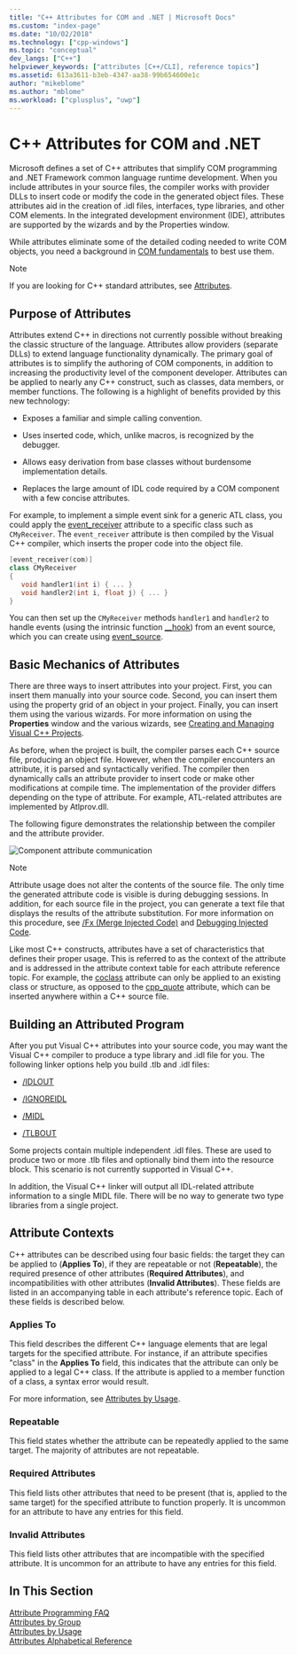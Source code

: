 ```yaml
---
title: "C++ Attributes for COM and .NET | Microsoft Docs"
ms.custom: "index-page"
ms.date: "10/02/2018"
ms.technology: ["cpp-windows"]
ms.topic: "conceptual"
dev_langs: ["C++"]
helpviewer_keywords: ["attributes [C++/CLI], reference topics"]
ms.assetid: 613a3611-b3eb-4347-aa38-99b654600e1c
author: "mikeblome"
ms.author: "mblome"
ms.workload: ["cplusplus", "uwp"]
---
```

# C++ Attributes for COM and .NET

Microsoft defines a set of C++ attributes that simplify COM programming and .NET Framework common language runtime development. When you include attributes in your source files, the compiler works with provider DLLs to insert code or modify the code in the generated object files. These attributes aid in the creation of .idl files, interfaces, type libraries, and other COM elements. In the integrated development environment (IDE), attributes are supported by the wizards and by the Properties window.

While attributes eliminate some of the detailed coding needed to write COM objects, you need a background in [COM fundamentals](/windows/desktop/com/the-component-object-model) to best use them.

> [!NOTE]
> If you are looking for C++ standard attributes, see [Attributes](../../cpp/attributes.md).

## Purpose of Attributes

Attributes extend C++ in directions not currently possible without breaking the classic structure of the language. Attributes allow providers (separate DLLs) to extend language functionality dynamically. The primary goal of attributes is to simplify the authoring of COM components, in addition to increasing the productivity level of the component developer. Attributes can be applied to nearly any C++ construct, such as classes, data members, or member functions. The following is a highlight of benefits provided by this new technology:

- Exposes a familiar and simple calling convention.

- Uses inserted code, which, unlike macros, is recognized by the debugger.

- Allows easy derivation from base classes without burdensome implementation details.

- Replaces the large amount of IDL code required by a COM component with a few concise attributes.

For example, to implement a simple event sink for a generic ATL class, you could apply the [event_receiver](event-receiver.md) attribute to a specific class such as `CMyReceiver`. The `event_receiver` attribute is then compiled by the Visual C++ compiler, which inserts the proper code into the object file.

```cpp
[event_receiver(com)]
class CMyReceiver
{
   void handler1(int i) { ... }
   void handler2(int i, float j) { ... }
}
```

You can then set up the `CMyReceiver` methods `handler1` and `handler2` to handle events (using the intrinsic function [__hook](../../cpp/hook.md)) from an event source, which you can create using [event_source](event-source.md).

## Basic Mechanics of Attributes

There are three ways to insert attributes into your project. First, you can insert them manually into your source code. Second, you can insert them using the property grid of an object in your project. Finally, you can insert them using the various wizards. For more information on using the **Properties** window and the various wizards, see [Creating and Managing Visual C++ Projects](../../ide/creating-and-managing-visual-cpp-projects.md).

As before, when the project is built, the compiler parses each C++ source file, producing an object file. However, when the compiler encounters an attribute, it is parsed and syntactically verified. The compiler then dynamically calls an attribute provider to insert code or make other modifications at compile time. The implementation of the provider differs depending on the type of attribute. For example, ATL-related attributes are implemented by Atlprov.dll.

The following figure demonstrates the relationship between the compiler and the attribute provider.

![Component attribute communication](media/vccompattrcomm.gif "vcCompAttrComm")

> [!NOTE]
> Attribute usage does not alter the contents of the source file. The only time the generated attribute code is visible is during debugging sessions. In addition, for each source file in the project, you can generate a text file that displays the results of the attribute substitution. For more information on this procedure, see [/Fx (Merge Injected Code)](../../build/reference/fx-merge-injected-code.md) and [Debugging Injected Code](/visualstudio/debugger/how-to-debug-injected-code).

Like most C++ constructs, attributes have a set of characteristics that defines their proper usage. This is referred to as the context of the attribute and is addressed in the attribute context table for each attribute reference topic. For example, the [coclass](coclass.md) attribute can only be applied to an existing class or structure, as opposed to the [cpp_quote](cpp-quote.md) attribute, which can be inserted anywhere within a C++ source file.

## Building an Attributed Program

After you put Visual C++ attributes into your source code, you may want the Visual C++ compiler to produce a type library and .idl file for you. The following linker options help you build .tlb and .idl files:

- [/IDLOUT](../../build/reference/idlout-name-midl-output-files.md)

- [/IGNOREIDL](../../build/reference/ignoreidl-don-t-process-attributes-into-midl.md)

- [/MIDL](../../build/reference/midl-specify-midl-command-line-options.md)

- [/TLBOUT](../../build/reference/tlbout-name-dot-tlb-file.md)

Some projects contain multiple independent .idl files. These are used to produce two or more .tlb files and optionally bind them into the resource block. This scenario is not currently supported in Visual C++.

In addition, the Visual C++ linker will output all IDL-related attribute information to a single MIDL file. There will be no way to generate two type libraries from a single project.

## <a name="contexts"></a> Attribute Contexts

C++ attributes can be described using four basic fields: the target they can be applied to (**Applies To**), if they are repeatable or not (**Repeatable**), the required presence of other attributes (**Required Attributes**), and incompatibilities with other attributes (**Invalid Attributes**). These fields are listed in an accompanying table in each attribute's reference topic. Each of these fields is described below.
  
### Applies To

This field describes the different C++ language elements that are legal targets for the specified attribute. For instance, if an attribute specifies "class" in the **Applies To** field, this indicates that the attribute can only be applied to a legal C++ class. If the attribute is applied to a member function of a class, a syntax error would result.
  
For more information, see [Attributes by Usage](attributes-by-usage.md).
  
### Repeatable

This field states whether the attribute can be repeatedly applied to the same target. The majority of attributes are not repeatable.
  
### Required Attributes

This field lists other attributes that need to be present (that is, applied to the same target) for the specified attribute to function properly. It is uncommon for an attribute to have any entries for this field.
  
### Invalid Attributes

This field lists other attributes that are incompatible with the specified attribute. It is uncommon for an attribute to have any entries for this field.

## In This Section

[Attribute Programming FAQ](attributes/attribute-programming-faq.md)<br/>
[Attributes by Group](attributes/attributes-by-group.md)<br/>
[Attributes by Usage](attributes/attributes-by-usage.md)<br/>
[Attributes Alphabetical Reference](attributes/attributes-alphabetical-reference.md)